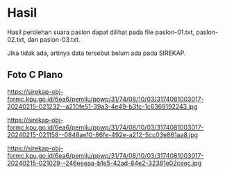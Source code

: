 # Hasil

Hasil perolehan suara paslon dapat dilihat pada file paslon-01.txt, paslon-02.txt, dan paslon-03.txt.

Jika tidak ada, artinya data tersebut belum ada pada SIREKAP.

## Foto C Plano

https://sirekap-obj-formc.kpu.go.id/6ea6/pemilu/ppwp/31/74/08/10/03/3174081003017-20240215-021232--a210fe51-39a3-4e49-b3fc-1c6369192243.jpg

https://sirekap-obj-formc.kpu.go.id/6ea6/pemilu/ppwp/31/74/08/10/03/3174081003017-20240215-021158--0848ae10-86fe-492e-a212-5cc03e861aa8.jpg

https://sirekap-obj-formc.kpu.go.id/6ea6/pemilu/ppwp/31/74/08/10/03/3174081003017-20240215-021029--246eeeaa-b1e5-42ad-84e2-32381e02ceec.jpg

